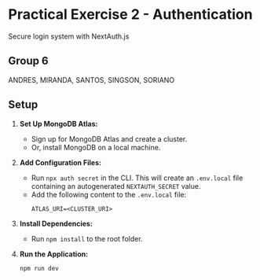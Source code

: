 # Practical Exercise 2 - Authentication
Secure login system with NextAuth.js

## Group 6
ANDRES, MIRANDA, SANTOS, SINGSON, SORIANO

## Setup

1. **Set Up MongoDB Atlas:**
   - Sign up for MongoDB Atlas and create a cluster.
   - Or, install MongoDB on a local machine.
2. **Add Configuration Files:**
   - Run `npx auth secret` in the CLI. This will create an `.env.local` file containing an autogenerated `NEXTAUTH_SECRET` value.
   - Add the following content to the `.env.local` file:
     ```
     ATLAS_URI=<CLUSTER_URI>
     ```

3. **Install Dependencies:**

   - Run `npm install` to the root folder.

4. **Run the Application:**
   ```
   npm run dev
   ```
